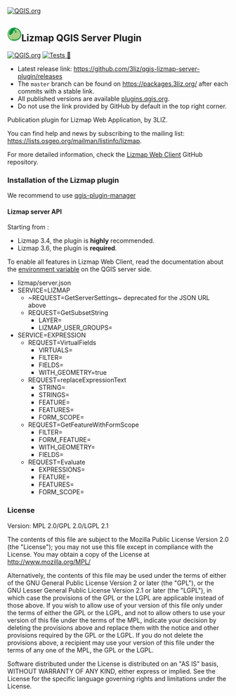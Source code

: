 [![QGIS.org](https://img.shields.io/badge/QGIS.org-published-green)](https://plugins.qgis.org/plugins/atlasprint/)
## [![logo](lizmap_server/resources/icons/icon.png "3Liz")][3liz]Lizmap QGIS Server Plugin

[![QGIS.org](https://img.shields.io/badge/QGIS.org-published-green)](https://plugins.qgis.org/plugins/lizmap_server/)
[![Tests 🎳](https://github.com/3liz/qgis-lizmap-server-plugin/actions/workflows/ci.yml/badge.svg)](https://github.com/3liz/qgis-lizmap-server-plugin/actions/workflows/ci.yml)

* Latest release link: https://github.com/3liz/qgis-lizmap-server-plugin/releases
* The `master` branch can be found on https://packages.3liz.org/ after each commits with a stable link.
* All published versions are available [plugins.qgis.org](https://plugins.qgis.org/plugins/lizmap_server/).
* Do not use the link provided by GitHub by default in the top right corner.

Publication plugin for Lizmap Web Application, by 3LIZ.

You can find help and news by subscribing to the mailing list: https://lists.osgeo.org/mailman/listinfo/lizmap.

For more detailed information, check the [Lizmap Web Client](https://github.com/3liz/lizmap-web-client/) GitHub repository.

### Installation of the Lizmap plugin

We recommend to use [qgis-plugin-manager](https://pypi.org/project/qgis-plugin-manager/)

#### Lizmap server API

Starting from :
* Lizmap 3.4, the plugin is **highly** recommended.
* Lizmap 3.6, the plugin is **required**.

To enable all features in Lizmap Web Client, read the documentation about the
[environment variable](https://docs.lizmap.com/3.5/en/install/pre_requirements.html#lizmap-server-plugin)
on the QGIS server side.

* lizmap/server.json
* SERVICE=LIZMAP
    * ~REQUEST=GetServerSettings~ deprecated for the JSON URL above
    * REQUEST=GetSubsetString
      * LAYER=
      * LIZMAP_USER_GROUPS=
* SERVICE=EXPRESSION
    * REQUEST=VirtualFields
        * VIRTUALS=
        * FILTER=
        * FIELDS=
        * WITH_GEOMETRY=true
    * REQUEST=replaceExpressionText
        * STRING=
        * STRINGS=
        * FEATURE=
        * FEATURES=
        * FORM_SCOPE=
    * REQUEST=GetFeatureWithFormScope
        * FILTER=
        * FORM_FEATURE=
        * WITH_GEOMETRY=
        * FIELDS=
    * REQUEST=Evaluate
        * EXPRESSIONS=
        * FEATURE=
        * FEATURES=
        * FORM_SCOPE=

### License

Version: MPL 2.0/GPL 2.0/LGPL 2.1

The contents of this file are subject to the Mozilla Public License Version 2.0 (the "License"); you may not use this file except in compliance with the License. You may obtain a copy of the License at http://www.mozilla.org/MPL/

Alternatively, the contents of this file may be used under the terms of either of the GNU General Public License Version 2 or later (the "GPL"), or the GNU Lesser General Public License Version 2.1 or later (the "LGPL"), in which case the provisions of the GPL or the LGPL are applicable instead of those above. If you wish to allow use of your version of this file only under the terms of either the GPL or the LGPL, and not to allow others to use your version of this file under the terms of the MPL, indicate your decision by deleting the provisions above and replace them with the notice and other provisions required by the GPL or the LGPL. If you do not delete the provisions above, a recipient may use your version of this file under the terms of any one of the MPL, the GPL or the LGPL.

Software distributed under the License is distributed on an "AS IS" basis, WITHOUT WARRANTY OF ANY KIND, either express or implied. See the License for the specific language governing rights and limitations under the License.

[3liz]:http://www.3liz.com
